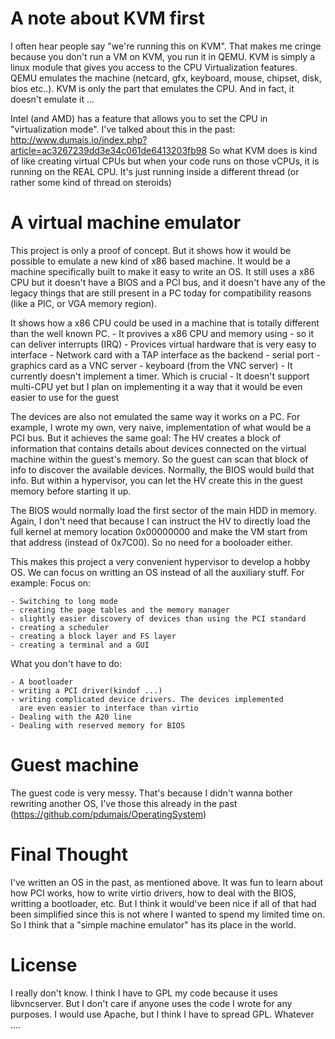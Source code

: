 # A note about KVM first
I often hear people say "we're running this on KVM". That makes me cringe because you don't run a VM on KVM, you run it in QEMU.
KVM is simply a linux module that gives you access to the CPU Virtualization features. QEMU emulates the machine (netcard, gfx, keyboard, mouse, chipset, disk, bios etc..). KVM is only the part that emulates the CPU. And in fact, it doesn't emulate it ...

Intel (and AMD) has a feature that allows you to set the CPU in "virtualization mode". I've talked about this in the past: http://www.dumais.io/index.php?article=ac3267239dd3e34c061de6413203fb98
So what KVM does is kind of like creating virtual CPUs but when your code runs on those vCPUs, it is running on the REAL CPU. It's just running inside a different thread (or rather some kind of thread on steroids)

# A virtual machine emulator
This project is only a proof of concept. But it shows how it would be possible to emulate a new kind of x86 based machine. It would be a machine specifically built to make it easy to write an OS. It still
uses a x86 CPU but it doesn't have a BIOS and a PCI bus, and it doesn't have any of the legacy things that are still present in a PC today for compatibility reasons (like a PIC, or VGA memory region).

It shows how a x86 CPU could be used in a machine that is totally different than the well known PC.
    - It provives a x86 CPU and memory using 
        - so it can deliver interrupts (IRQ)
    - Provices virtual hardware that is very easy to interface 
        - Network card with a TAP interface as the backend
        - serial port
        - graphics card as a VNC server
        - keyboard (from the VNC server)
    - It currently doesn't implement a timer. Which is crucial
    - It doesn't support multi-CPU yet but I plan on implementing 
      it a way that it would be even easier to use for the guest

The devices are also not emulated the same way it works on a PC. For example, I wrote my own, very naive, implementation of what would be a PCI bus. But it achieves the same goal: The HV creates a block of information that contains details about devices connected on the virtual machine within the guest's memory. So the guest can scan that block of info to discover the available devices. Normally, the BIOS would build that info. But within a hypervisor, you can let the HV create this in the guest memory before starting it up.

The BIOS would normally load the first sector of the main HDD in memory. Again, I don't need that because I can instruct the HV to directly load the full kernel at memory location 0x00000000 and make the VM start from that address (instead of 0x7C00). So no need for a booloader either.

This makes this project a very convenient hypervisor to develop a hobby OS. We can focus on writting an OS instead of all the auxiliary stuff. For example:
Focus on:

    - Switching to long mode
    - creating the page tables and the memory manager
    - slightly easier discovery of devices than using the PCI standard
    - creating a scheduler
    - creating a block layer and FS layer
    - creating a terminal and a GUI

What you don't have to do:

    - A bootloader
    - writing a PCI driver(kindof ...)
    - writing complicated device drivers. The devices implemented 
      are even easier to interface than virtio
    - Dealing with the A20 line
    - Dealing with reserved memory for BIOS

# Guest machine
The guest code is very messy. That's because I didn't wanna bother rewriting another OS, I've those this already in the past (https://github.com/pdumais/OperatingSystem)

# Final Thought
I've written an OS in the past, as mentioned above. It was fun to learn about how PCI works, how to write virtio drivers, how to deal with the BIOS, writting a bootloader, etc. But I think it would've been nice if all of that had been simplified since this is not where I wanted to spend my limited time on. So I think that a "simple machine emulator" has its place in the world. 

# License
I really don't know. I think I have to GPL my code because it uses libvncserver. But I don't care if anyone uses the code I wrote for any purposes. I would use Apache, but I think I have to spread GPL.
Whatever ....